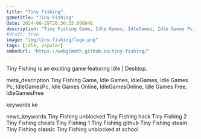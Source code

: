 ```yaml
---
title: "Tiny Fishing"
gametitle: "Tiny Fishing"
date: 2024-08-29T20:36:33.896646
description: "Tiny Fishing Game, Idle Games, IdleGames, Idle Games Pc, IdleGamesPc, Idle Games Online, IdleGamesOnline, Idle Games Free, IdleGamesFree"
#draft: true
image: "img/tiny-fishing/logo.png"
tags: [idle, popular]
embedUrl: "https://webglmath.github.io/tiny-fishing/"
---
```


Tiny Fishing is an exciting game featuring Idle | Desktop.

meta_description
Tiny Fishing Game, Idle Games, IdleGames, Idle Games Pc, IdleGamesPc, Idle Games Online, IdleGamesOnline, Idle Games Free, IdleGamesFree


keywords
ke


news_keywords
Tiny Fishing unblocked Tiny Fishing hack Tiny Fishing 2 Tiny Fishing cheats Tiny Fishing 1 Tiny Fishing github Tiny Fishing steam Tiny Fishing classic Tiny Fishing unblocked at school

